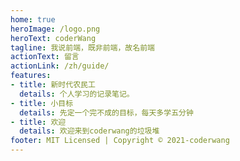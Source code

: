 ```yaml
---
home: true
heroImage: /logo.png
heroText: coderWang
tagline: 我说前端，既非前端，故名前端
actionText: 留言
actionLink: /zh/guide/
features:
- title: 新时代农民工
  details: 个人学习的记录笔记。
- title: 小目标
  details: 先定一个完不成的目标，每天多学五分钟
- title: 欢迎
  details: 欢迎来到coderwang的垃圾堆
footer: MIT Licensed | Copyright © 2021-coderwang
---
```

 
 <!-- pwa 生效，注意需要本地安装vuepress ，全局安装会导致无法生成service-work.js文件 -->